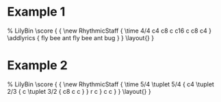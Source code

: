 # Example 1

% LilyBin
\score {
  {
    \new RhythmicStaff {
	    \time 4/4
	    c4 c8 c c16 c c8 c4
    }
	  \addlyrics {
      fly bee ant fly bee ant bug
    }
  }
  \layout{}
}

# Example 2

% LilyBin
\score {
  {
    \new RhythmicStaff {
	    \time 5/4
	    \tuplet 5/4 { c4 \tuplet 2/3 { c \tuplet 3/2 { c8 c c } } r c } c c
    }
  }
  \layout{}
}
